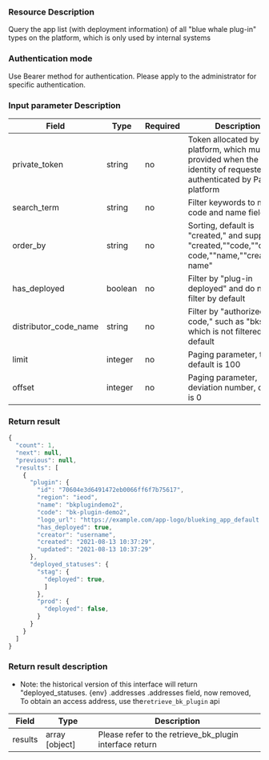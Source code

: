 ### Resource Description

Query the app list (with deployment information) of all "blue whale plug-in" types on the platform, which is only used by internal systems

### Authentication mode

Use Bearer method for authentication. Please apply to the administrator for specific authentication.

### Input parameter Description

| Field         | Type | Required | Description                                                  |
|-----------------------|----------|-----|------------------------------------------------------------------|
| private_token         |  string   | no | Token allocated by PaaS platform, which must be provided when the app identity of requester is not authenticated by PaaS platform |
| search_term           |  string   | no | Filter keywords to match code and name fields                                  |
| order_by              |  string   | no | Sorting, default is "created," and supports "created,""code,""created code,""name,""created name"|
| has_deployed          |  boolean  |no   | Filter by "plug-in deployed" and do not filter by default                                    |
| distributor_code_name | string   | no | Filter by "authorized user code," such as "bksops," which is not filtered by default                    |
| limit                 |  integer  |no   | Paging parameter, total, default is 100                                             |
| offset                |  integer  | no       | Paging parameter, deviation number, default is 0                                             |

### Return result

```javascript
{
  "count": 1,
  "next": null,
  "previous": null,
  "results": [
    {
      "plugin": {
        "id": "70604e3d6491472eb0066ff6f7b75617",
        "region": "ieod",
        "name": "bkplugindemo2",
        "code": "bk-plugin-demo2",
        "logo_url": "https://example.com/app-logo/blueking_app_default.png",
        "has_deployed": true,
        "creator": "username",
        "created": "2021-08-13 10:37:29",
        "updated": "2021-08-13 10:37:29"
      },
      "deployed_statuses": {
        "stag": {
          "deployed": true,
          ]
        },
        "prod": {
          "deployed": false,
        }
      }
    }
  ]
}
```

### Return result description

- Note: the historical version of this interface will return "deployed_statuses. {env} .addresses .addresses field, now removed,
  To obtain an access address, use the`retrieve_bk_plugin` api

| Field | Type  | Description                |
|----------|---------------|--------------------------------|
| results  |array [object] |Please refer to the retrieve_bk_plugin interface return|
